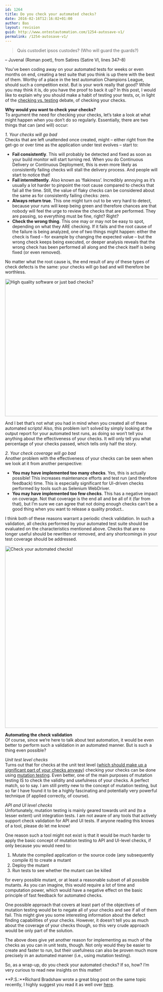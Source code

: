 ```yaml
---
id: 1264
title: Do you check your automated checks?
date: 2016-02-16T12:16:02+01:00
author: Bas
layout: revision
guid: http://www.ontestautomation.com/1254-autosave-v1/
permalink: /1254-autosave-v1/
---
```

> Quis custodiet ipsos custodes? (Who will guard the guards?) 

&#8211; Juvenal (Roman poet), from Satires (Satire VI, lines 347–8)

You&#8217;ve been coding away on your automated tests for weeks or even months on end, creating a test suite that you think is up there with the best of them. Worthy of a place in the test automation Champions League, should such a competition exist. But is your work really that good? While you may think it is, do you have the proof to back it up? In this post, I would like to explain why you should make a habit of testing your tests, or, in light of the <a href="http://www.satisfice.com/blog/archives/856" target="_blank">checking vs. testing</a> debate, of checking your checks.

**Why would you want to check your checks?**  
To argument the need for checking your checks, let&#8217;s take a look at what might happen when you don&#8217;t do so regularly. Essentially, there are two things that can (and will) occur:

_1. Your checks will go bad_  
Checks that are left unattended once created, might &#8211; either right from the get-go or over time as the application under test evolves &#8211; start to:

  * **Fail consistently**. This will probably be detected and fixed as soon as your build monitor will start turning red. When you do Continuous Delivery or Continuous Deployment, this is even more likely as consistently failing checks will stall the delivery process. And people will start to notice that!
  * **Fail intermittently**. Also known as &#8216;flakiness&#8217;. Incredibly annoying as it&#8217;s usually a lot harder to pinpoint the root cause compared to checks that fail all the time. Still, the value of flaky checks can be considered about the same as for consistently failing checks: zero.
  * **Always return true**. This one might turn out to be very hard to detect, because your runs will keep being green and therefore chances are that nobody will feel the urge to review the checks that are performed. They are passing, so everything must be fine, right? Right?
  * **Check the wrong thing**. This one may or may not be easy to spot, depending on what they ARE checking. If it fails and the root cause of the failure is being analyzed, one of two things might happen: either the check is fixed &#8211; for example by changing the expected value &#8211; but the wrong check keeps being executed, or deeper analysis reveals that the wrong check has been performed all along and the check itself is being fixed (or even removed).

No matter what the root cause is, the end result of any of these types of check defects is the same: your checks will go bad and will therefore be worthless.

<a href="http://www.ontestautomation.com/do-you-check-your-automated-checks/good_quality_or_bad_checks/" rel="attachment wp-att-1259"><img src="http://www.ontestautomation.com/wp-content/uploads/2016/02/good_quality_or_bad_checks.png" alt="High quality software or just bad checks?" width="604" height="453" class="aligncenter size-full wp-image-1259" srcset="https://www.ontestautomation.com/wp-content/uploads/2016/02/good_quality_or_bad_checks.png 604w, https://www.ontestautomation.com/wp-content/uploads/2016/02/good_quality_or_bad_checks-300x225.png 300w" sizes="(max-width: 604px) 100vw, 604px" /></a>

And I bet that&#8217;s not what you had in mind when you created all of these automated scripts! Also, this problem isn&#8217;t solved by simply looking at the output report for your automated test runs, as doing so won&#8217;t tell you anything about the effectiveness of your checks. It will only tell you what percentage of your checks passed, which tells only half the story.

_2. Your check coverage will go bad_  
Another problem with the effectiveness of your checks can be seen when we look at it from another perspective:

  * **You may have implemented too many checks**. Yes, this is actually possible! This increases maintenance efforts and test run (and therefore feedback) time. This is especially significant for UI-driven checks performed by tools such as Selenium WebDriver.
  * **You may have implemented too few checks**. This has a negative impact on coverage. Not that coverage is the end all and be all of it (far from that), but I&#8217;m sure we can agree that not doing enough checks can&#8217;t be a good thing when you want to release a quality product..

I think both of these reasons warrant a periodic check validation. In such a validation, all checks performed by your automated test suite should be evaluated on the characteristics mentioned above. Checks that are no longer useful should be rewritten or removed, and any shortcomings in your test coverage should be addressed.

<a href="http://www.ontestautomation.com/do-you-check-your-automated-checks/check_your_automated_checks/" rel="attachment wp-att-1258"><img src="http://www.ontestautomation.com/wp-content/uploads/2016/02/check_your_automated_checks.jpg" alt="Check your automated checks!" width="800" height="600" class="aligncenter size-full wp-image-1258" srcset="https://www.ontestautomation.com/wp-content/uploads/2016/02/check_your_automated_checks.jpg 800w, https://www.ontestautomation.com/wp-content/uploads/2016/02/check_your_automated_checks-300x225.jpg 300w, https://www.ontestautomation.com/wp-content/uploads/2016/02/check_your_automated_checks-768x576.jpg 768w" sizes="(max-width: 800px) 100vw, 800px" /></a>

**Automating the check validation**  
Of course, since we&#8217;re here to talk about test automation, it would be even better to perform such a validation in an automated manner. But is such a thing even possible?

_Unit test level checks_  
Turns out that for checks at the unit test level (<a href="https://www.mountaingoatsoftware.com/blog/the-forgotten-layer-of-the-test-automation-pyramid" target="_blank">which should make up a significant part of your checks anyway</a>) checking your checks can be done using <a href="http://www.ontestautomation.com/an-introduction-to-mutation-testing-and-pit/" target="_blank">mutation testing</a>. Even better, one of the main purposes of mutation testing IS to check the validity and usefulness of your checks. A perfect match, so to say. I am still pretty new to the concept of mutation testing, but so far I have found it to be a highly fascinating and potentially very powerful technique (if applied correctly, of course).

_API and UI level checks_  
Unfortunately, mutation testing is mainly geared towards unit and (to a lesser extent) unit integration tests. I am not aware of any tools that actively support check validation for API and UI tests. If anyone reading this knows of a tool, please do let me know!

One reason such a tool might not exist is that it would be much harder to apply the basic concept of mutation testing to API and UI-level checks, if only because you would need to:

  1. Mutate the compiled application or the source code (any subsequently compile it) to create a mutant
  2. Deploy the mutant
  3. Run tests to see whether the mutant can be killed

for every possible mutant, or at least a reasonable subset of all possible mutants. As you can imagine, this would require a lot of time and computation power, which would have a negative effect on the basic principle of fast feedback for automated checks.

One possible approach that covers at least part of the objectives of mutation testing would be to negate all of your checks and see if all of them fail. This might give you some interesting information about the defect finding capabilities of your checks. However, it doesn&#8217;t tell you as much about the coverage of your checks though, so this very crude approach would be only part of the solution.

The above does give yet another reason for implementing as much of the checks as you can in unit tests, though. Not only would they be easier to create and faster to run, but their usefulness can also be proven much more precisely in an automated manner (i.e., using mutation testing).

So, as a wrap-up, do you check your automated checks? If so, how? I&#8217;m very curious to read new insights on this matter!

**P.S.:**Richard Bradshaw wrote a great blog post on the same topic recently, I highly suggest you read it as well over <a href="http://www.thefriendlytester.co.uk/2016/02/why-was-this-check-created.html" target="_blank">here</a>.